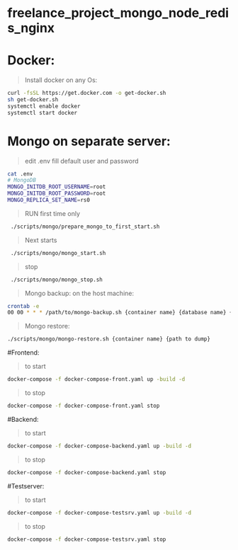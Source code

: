 # freelance_project_mongo_node_redis_nginx

# Docker:
> Install docker on any Os:
```bash
curl -fsSL https://get.docker.com -o get-docker.sh
sh get-docker.sh
systemctl enable docker
systemctl start docker
```

# Mongo on separate server:

> edit .env 
> fill default user and password

```bash
cat .env
# MongoDB
MONGO_INITDB_ROOT_USERNAME=root
MONGO_INITDB_ROOT_PASSWORD=root
MONGO_REPLICA_SET_NAME=rs0
```

> RUN first time only
```bash
 ./scripts/mongo/prepare_mongo_to_first_start.sh
```

> Next starts
```bash
 ./scripts/mongo/mongo_start.sh
```

> stop
```bash
 ./scripts/mongo/mongo_stop.sh
```

> Mongo backup:
> on the host machine:
```bash
crontab -e
00 00 * * * /path/to/mongo-backup.sh {container name} {database name} {path to dump}
```
> Mongo restore:
```bash
./scripts/mongo/mongo-restore.sh {container name} {path to dump}
```
#Frontend:
> to start
```bash
docker-compose -f docker-compose-front.yaml up -build -d 
```

> to stop
```bash
docker-compose -f docker-compose-front.yaml stop
```

#Backend:
> to start
```bash
docker-compose -f docker-compose-backend.yaml up -build -d 
```
> to stop 
```bash
docker-compose -f docker-compose-backend.yaml stop
```
#Testserver:
> to start
```bash
docker-compose -f docker-compose-testsrv.yaml up -build -d 
```
> to stop
```bash 
docker-compose -f docker-compose-testsrv.yaml stop
```
